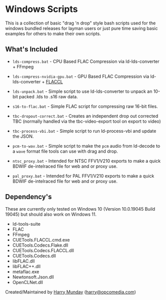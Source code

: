 # Windows Scripts 


This is a collection of basic "drag 'n drop" style bash scripts used for the windows bundled releases for layman users or just pure time saving basic examples for others to make their own scripts.


## What's Included 


- `lds-compress.bat` - CPU Based FLAC Compression via ld-lds-converter + FFmpeg 

- `lds-compress-nvidia-gpu.bat` - GPU Based FLAC Compression via ld-lds-converter + [FLACCL](http://cue.tools/wiki/FLACCL#Download)

- `lds-unpack.bat` - Simple script to use ld-lds-converter to unpack an 10-bit packed .lds to .s16 raw data.

- `s16-to-flac.bat` - Simple FLAC script for compressing raw 16-bit files.

- `tbc-dropout-correct.bat` - Creates an independent drop out corrected TBC (normally handled via the tbc-video-export tool on export to video)

- `tbc-process-vbi.bat` - Simple script to run ld-process-vbi and update the JSON.

- `pcm-to-wav.bat` - Simple script to make the `pcm` audio from ld-decode to a `wave` format file tools can use with drag and drop. 

- `ntsc_proxy.bat` - Intended for NTSC FFV1/V210 exports to make a quick BDWIF de-intelraced file for web and or proxy use. 

- `pal_proxy.bat` - Intended for PAL FFV1/V210 exports to make a quick BDWIF de-intelraced file for web and or proxy use. 


## Dependency's


These are currently only tested on Windows 10 (Version 10.0.19045 Build 19045) but should also work on Windows 11.

- ld-tools-suite
- FLAC
- FFmpeg
- CUETools.FLACCL.cmd.exe
- CUETools.Codecs.Flake.dll
- CUETools.Codecs.FLACCL.dll
- CUETools.Codecs.dll
- libFLAC.dll
- libFLAC++.dll
- metaflac.exe
- Newtonsoft.Json.dll
- OpenCLNet.dll


Created/Maintained by [Harry Munday](https://github.com/harrypm/) (harry@opcomedia.com)